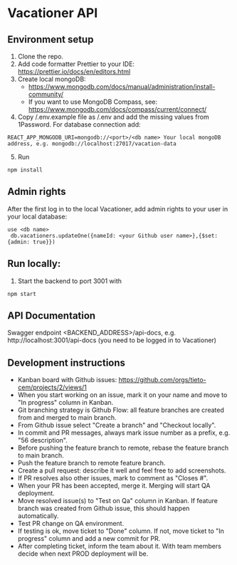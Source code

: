 # Vacationer API

## Environment setup
1. Clone the repo.
2. Add code formatter Prettier to your IDE: https://prettier.io/docs/en/editors.html
3. Create local mongoDB: 
    - https://www.mongodb.com/docs/manual/administration/install-community/
    - If you want to use MongoDB Compass, see: https://www.mongodb.com/docs/compass/current/connect/
4. Copy /.env.example file as /.env and add the missing values from 1Password. For database connection add:
```
REACT_APP_MONGODB_URI=mongodb://<port>/<db name> Your local mongoDB address, e.g. mongodb://localhost:27017/vacation-data 
```
5. Run
```
npm install
```

## Admin rights
After the first log in to the local Vacationer, add admin rights to your user in your local database:
```
use <db name>
 db.vacationers.updateOne({nameId: <your Github user name>},{$set: {admin: true}})
```

## Run locally:
1. Start the backend to port 3001 with
```
npm start
```

## API Documentation
Swagger endpoint <BACKEND_ADDRESS>/api-docs, e.g. http://localhost:3001/api-docs
(you need to be logged in to Vacationer)

## Development instructions
* Kanban board with Github issues: https://github.com/orgs/tieto-cem/projects/2/views/1
* When you start working on an issue, mark it on your name and move to "In progress" column in Kanban.
* Git branching strategy is Github Flow: all feature branches are created from and merged to main branch.
* From Github issue select "Create a branch" and "Checkout locally".
* In commit and PR messages, always mark issue number as a prefix, e.g. "56 description".
* Before pushing the feature branch to remote, rebase the feature branch to main branch.
* Push the feature branch to remote feature branch.
* Create a pull request: describe it well and feel free to add screenshots.
* If PR resolves also other issues, mark to comment as "Closes #<issue number>".
* When your PR has been accepted, merge it. Merging will start QA deployment.
* Move resolved issue(s) to "Test on Qa" column in Kanban. If feature branch was created from Github issue, this should happen automatically.
* Test PR change on QA environment.
* If testing is ok, move ticket to "Done" column. If not, move ticket to "In progress" column and add a new commit for PR.
* After completing ticket, inform the team about it. With team members decide when next PROD deployment will be.